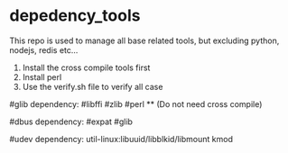 # depedency_tools
This repo is used to manage all base related tools, but excluding python, nodejs, redis etc...
1. Install the cross compile tools first
2. Install perl
3. Use the verify.sh file to verify all case

#glib
    dependency:
    #libffi
    #zlib
    #perl ** (Do not need cross compile)
    
#dbus
    dependency:
    #expat
    #glib
    
#udev
    dependency:
    util-linux:libuuid/libblkid/libmount
    kmod


